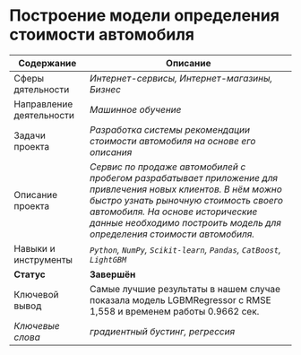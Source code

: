 # Построение модели определения стоимости автомобиля
Содержание | Описание |
 ------------- | ---------------- |
Сферы дятельности | *Интернет-сервисы, Интернет-магазины, Бизнес*
Направление деятельности | *Машинное обучение*
Задачи проекта  | *Разработка системы рекомендации стоимости автомобиля на основе его описания*
Описание проекта | *Сервис по продаже автомобилей с пробегом  разрабатывает приложение для привлечения новых клиентов. В нём можно быстро узнать рыночную стоимость своего автомобиля. На основе исторические данные необходимо построить модель для определения стоимости автомобиля.*
Навыки и инструменты | *`Python`, `NumPy`, `Scikit-learn`, `Pandas`, `CatBoost`, `LightGBM`*
**Статус** | **Завершён**
Ключевой вывод | Самые лучшие результаты в нашем случае показала модель LGBMRegressor с RMSE 1,558 и временем работы 0.9662 сек.
*Ключевые слова* | *градиентный бустинг, регрессия*

